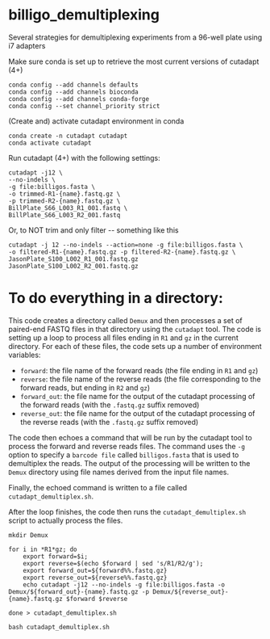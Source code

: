 # billigo_demultiplexing
Several strategies for demultiplexing experiments from a 96-well plate using i7 adapters

Make sure conda is set up to retrieve the most current versions of cutadapt (4+)

```
conda config --add channels defaults
conda config --add channels bioconda
conda config --add channels conda-forge
conda config --set channel_priority strict
```

(Create and) activate cutadapt environment in conda

```
conda create -n cutadapt cutadapt
conda activate cutadapt
```

Run cutadapt (4+) with the following settings:

```
cutadapt -j12 \
--no-indels \
-g file:billigos.fasta \
-o trimmed-R1-{name}.fastq.gz \
-p trimmed-R2-{name}.fastq.gz \
BillPlate_S66_L003_R1_001.fastq \
BillPlate_S66_L003_R2_001.fastq
```

Or, to NOT trim and only filter -- something like this

```
cutadapt -j 12 --no-indels --action=none -g file:billigos.fasta \
-o filtered-R1-{name}.fastq.gz -p filtered-R2-{name}.fastq.gz \
JasonPlate_S100_L002_R1_001.fastq.gz JasonPlate_S100_L002_R2_001.fastq.gz
```

# To do everything in a directory: 

This code creates a directory called `Demux` and then processes a set of paired-end FASTQ files in that directory using the `cutadapt` tool. The code is setting up a loop to process all files ending in `R1` and `gz` in the current directory. For each of these files, the code sets up a number of environment variables:

* `forward`: the file name of the forward reads (the file ending in `R1` and `gz`)
* `reverse`: the file name of the reverse reads (the file corresponding to the forward reads, but ending in `R2` and `gz`)
* `forward_out`: the file name for the output of the cutadapt processing of the forward reads (with the `.fastq.gz` suffix removed)
* `reverse_out`: the file name for the output of the cutadapt processing of the reverse reads (with the `.fastq.gz` suffix removed)

The code then echoes a command that will be run by the cutadapt tool to process the forward and reverse reads files. The command uses the `-g` option to specify a `barcode file` called `billigos.fasta` that is used to demultiplex the reads. The output of the processing will be written to the `Demux` directory using file names derived from the input file names. 

Finally, the echoed command is written to a file called `cutadapt_demultiplex.sh`. 

After the loop finishes, the code then runs the `cutadapt_demultiplex.sh` script to actually process the files.

```
mkdir Demux

for i in *R1*gz; do
    export forward=$i;
    export reverse=$(echo $forward | sed 's/R1/R2/g');
    export forward_out=${forward%%.fastq.gz}
    export reverse_out=${reverse%%.fastq.gz}
    echo cutadapt -j12 --no-indels -g file:billigos.fasta -o Demux/${forward_out}-{name}.fastq.gz -p Demux/${reverse_out}-{name}.fastq.gz $forward $reverse

done > cutadapt_demultiplex.sh

bash cutadapt_demultiplex.sh
```
